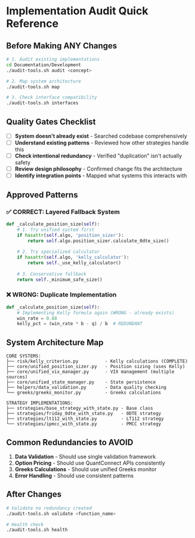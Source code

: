 # Implementation Audit Quick Reference

## Before Making ANY Changes

```bash
# 1. Audit existing implementations
cd Documentation/Development
./audit-tools.sh audit <concept>

# 2. Map system architecture  
./audit-tools.sh map

# 3. Check interface compatibility
./audit-tools.sh interfaces
```

## Quality Gates Checklist

- [ ] **System doesn't already exist** - Searched codebase comprehensively
- [ ] **Understand existing patterns** - Reviewed how other strategies handle this
- [ ] **Check intentional redundancy** - Verified "duplication" isn't actually safety
- [ ] **Review design philosophy** - Confirmed change fits the architecture
- [ ] **Identify integration points** - Mapped what systems this interacts with

## Approved Patterns

### ✅ CORRECT: Layered Fallback System
```python
def _calculate_position_size(self):
    # 1. Try unified system first
    if hasattr(self.algo, 'position_sizer'):
        return self.algo.position_sizer.calculate_0dte_size()
    
    # 2. Try specialized calculator
    if hasattr(self.algo, 'kelly_calculator'):
        return self._use_kelly_calculator()
    
    # 3. Conservative fallback
    return self._minimum_safe_size()
```

### ❌ WRONG: Duplicate Implementation
```python
def _calculate_position_size(self):
    # Implementing Kelly formula again (WRONG - already exists)
    win_rate = 0.88
    kelly_pct = (win_rate * b - q) / b  # REDUNDANT
```

## System Architecture Map

```
CORE SYSTEMS:
├── risk/kelly_criterion.py          - Kelly calculations (COMPLETE)
├── core/unified_position_sizer.py   - Position sizing (uses Kelly)
├── core/unified_vix_manager.py      - VIX management (multiple sources)
├── core/unified_state_manager.py    - State persistence
├── helpers/data_validation.py       - Data quality checking
└── greeks/greeks_monitor.py         - Greeks calculations

STRATEGY IMPLEMENTATIONS:
├── strategies/base_strategy_with_state.py - Base class
├── strategies/friday_0dte_with_state.py   - 0DTE strategy  
├── strategies/lt112_with_state.py         - LT112 strategy
└── strategies/ipmcc_with_state.py         - PMCC strategy
```

## Common Redundancies to AVOID

1. **Data Validation** - Should use single validation framework
2. **Option Pricing** - Should use QuantConnect APIs consistently  
3. **Greeks Calculations** - Should use unified Greeks monitor
4. **Error Handling** - Should use consistent patterns

## After Changes

```bash
# Validate no redundancy created
./audit-tools.sh validate <function_name>

# Health check
./audit-tools.sh health
```